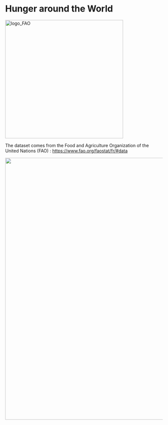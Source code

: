 # Hunger around the World

<img width="377" alt="logo_FAO" src="https://user-images.githubusercontent.com/67431758/229183405-38f276b9-ae44-478a-bbc8-608a2a85a84b.png">

The dataset comes from the Food and Agriculture Organization of the United Nations (FAO) : https://www.fao.org/faostat/fr/#data

<img width="834" alt="" src="https://user-images.githubusercontent.com/67431758/229211400-72aeeeb6-8f44-4c69-b48e-3e10f34ed61b.png">
